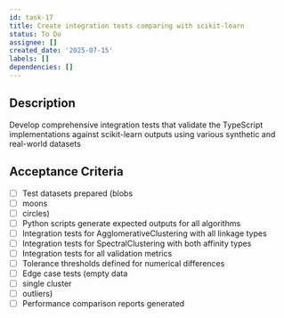 ```yaml
---
id: task-17
title: Create integration tests comparing with scikit-learn
status: To Do
assignee: []
created_date: '2025-07-15'
labels: []
dependencies: []
---
```


## Description

Develop comprehensive integration tests that validate the TypeScript implementations against scikit-learn outputs using various synthetic and real-world datasets

## Acceptance Criteria

- [ ] Test datasets prepared (blobs
- [ ] moons
- [ ] circles)
- [ ] Python scripts generate expected outputs for all algorithms
- [ ] Integration tests for AgglomerativeClustering with all linkage types
- [ ] Integration tests for SpectralClustering with both affinity types
- [ ] Integration tests for all validation metrics
- [ ] Tolerance thresholds defined for numerical differences
- [ ] Edge case tests (empty data
- [ ] single cluster
- [ ] outliers)
- [ ] Performance comparison reports generated
